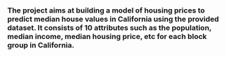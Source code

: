### The project aims at building a model of housing prices to predict median house values in California using the provided dataset. It consists of 10 attributes such as the population, median income, median housing price, etc for each block group in California.
